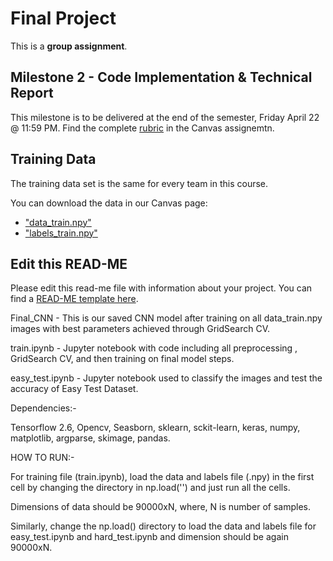 # Final Project

This is a **group assignment**.

## Milestone 2 - Code Implementation & Technical Report

This milestone is to be delivered at the end of the semester, Friday April 22 @ 11:59 PM. Find the complete [rubric](https://ufl.instructure.com/courses/447948/assignments/5138679) in the Canvas assignemtn.

## Training Data

The training data set is the same for every team in this course.

You can download the data in our Canvas page:
* ["data_train.npy"](https://ufl.instructure.com/courses/447948/files/folder/Final%20Project?preview=67069006)
* ["labels_train.npy"](https://ufl.instructure.com/courses/447948/files/folder/Final%20Project?preview=67068769)

## Edit this READ-ME

Please edit this read-me file with information about your project. You can find a [READ-ME template here](https://github.com/catiaspsilva/README-template).

Final_CNN - This is our saved CNN model after training on all data_train.npy images with best parameters achieved through GridSearch CV.

train.ipynb - Jupyter notebook with code including all preprocessing , GridSearch CV, and then training on final model steps.

easy_test.ipynb - Jupyter notebook used to classify the images and test the accuracy of Easy Test Dataset.

Dependencies:-

Tensorflow 2.6, Opencv, Seasborn, sklearn, sckit-learn, keras, numpy, matplotlib, argparse, skimage, pandas.

HOW TO RUN:-

For training file (train.ipynb), load the data and labels file (.npy) in the first cell by changing the directory in np.load('') and just run all the cells.

Dimensions of data should be 90000xN, where, N is number of samples.

Similarly, change the np.load() directory to load the data and labels file for easy_test.ipynb and hard_test.ipynb and dimension should be again 90000xN.
